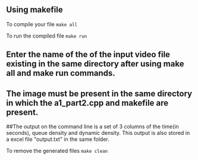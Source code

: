 ## Using makefile

To compile your file 
```make all```

To run the compiled file
```make run```

## Enter the name of the of the input video file existing in the same directory after using make all and make run commands.
## The image must be present in the same directory in which the a1_part2.cpp and makefile are present.

##The output on the command line is a set of 3 columns of the time(in seconds), queue density and dynamic density. This output is also stored in a excel file "output.txt" in the same folder.

To remove the generated files
```make clean```
